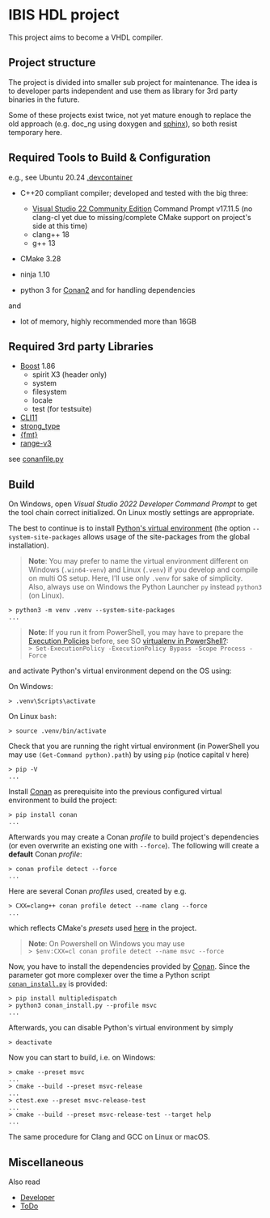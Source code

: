IBIS HDL project
================

This project aims to become a VHDL compiler.

## Project structure

The project is divided into smaller sub project for maintenance. The idea is to developer parts
independent and use them as library for 3rd party binaries in the future.

Some of these projects exist twice, not yet mature enough to replace the old approach 
(e.g. doc_ng using doxygen and [sphinx](https://www.sphinx-doc.org/)), so both resist 
temporary here.

## Required Tools to Build & Configuration

e.g., see Ubuntu 20.24 [.devcontainer](/.devcontainer)

* C++20 compliant compiler; developed and tested with the big three:
    - [Visual Studio 22 Community Edition](https://visualstudio.microsoft.com/de/vs/community/)
      Command Prompt v17.11.5 (no clang-cl yet due to 
      missing/complete CMake support on project's side at this time)
    - clang++ 18
    - g++ 13

* CMake 3.28
* ninja 1.10

* python 3 for [Conan2](https://conan.io/) and for handling dependencies

and

* lot of memory, highly recommended more than 16GB

## Required 3rd party Libraries

* [Boost](https://www.boost.org/) 1.86
    - spirit X3 (header only)
    - system
    - filesystem
    - locale
    - test (for testsuite)
* [CLI11](https://github.com/CLIUtils/CLI11)
* [strong_type](https://github.com/rollbear/strong_type)
* [{fmt}](https://github.com/fmtlib/fmt)
* [range-v3](https://github.com/ericniebler/range-v3)

see [conanfile.py](/conanfile.py)

## Build

On Windows, open *Visual Studio 2022 Developer Command Prompt* to get the tool chain correct
initialized. On Linux mostly settings are appropriate.

The best to continue is to install [Python's virtual environment](https://docs.python.org/3/library/venv.html) (the option `--system-site-packages` allows usage of the site-packages from the global installation).

> **Note**: You may prefer to name the virtual environment different on Windows (`.win64-venv`) and 
  Linux (`.venv`) if you develop and compile on multi OS setup. Here, I'll use only `.venv` for
  sake of simplicity. \
  Also, always use on Windows the Python Launcher `py` instead `python3` (on Linux).

```shell
> python3 -m venv .venv --system-site-packages
...
```

> **Note**: If you run it from PowerShell, you may have to prepare the 
  [Execution Policies](https://docs.microsoft.com/en-us/powershell/module/microsoft.powershell.core/about/about_execution_policies?view=powershell-7.2) 
  before, see SO [virtualenv in PowerShell?](https://stackoverflow.com/questions/1365081/virtualenv-in-powershell):\
  `> Set-ExecutionPolicy -ExecutionPolicy Bypass -Scope Process -Force`

and activate Python's virtual environment depend on the OS using:

On Windows:
```shell
> .venv\Scripts\activate
```

On Linux `bash`:
```shell
> source .venv/bin/activate
```

Check that you are running the right virtual environment (in PowerShell you may use `(Get-Command python).path`)
by using `pip` (notice capital `V` here)

```shell
> pip -V
...
```

Install [Conan](https://conan.io/) as prerequisite into the previous configured virtual 
environment to build the project:

```shell
> pip install conan
...
```

Afterwards you may create a Conan *profile* to build project's dependencies (or even overwrite
an existing one with `--force`). The following will create a **default** Conan *profile*:

```shell
> conan profile detect --force
...
```

Here are several Conan *profiles* used, created by e.g.

```shell
> CXX=clang++ conan profile detect --name clang --force
...
```

which reflects CMake's *presets* used [here](/CMakePresets.json) in the project. 

> **Note**: On Powershell on Windows you may use \
  `> $env:CXX=cl conan profile detect --name msvc --force`


Now, you have to install the dependencies provided by [Conan](https://conan.io/). Since the parameter 
got more complexer over the time a Python script [`conan_install.py`](/conan_install.py) is provided:

```shell
> pip install multipledispatch
> python3 conan_install.py --profile msvc
...
```

Afterwards, you can disable Python's virtual environment by simply

```shell
> deactivate
```

Now you can start to build, i.e. on Windows:

```shell
> cmake --preset msvc
...
> cmake --build --preset msvc-release
...
> ctest.exe --preset msvc-release-test
...
> cmake --build --preset msvc-release-test --target help
...
```

The same procedure for Clang and GCC on Linux or macOS.

## Miscellaneous

Also read
- [Developer](doc/developer.md)
- [ToDo](doc/todo.md)
